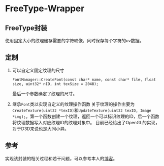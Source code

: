 # FreeType-Wrapper

## FreeType封装
使用固定大小的纹理储存需要的字符映像，同时保存每个字符的uv数据。

## 定制

1.  可以自定义固定纹理的尺寸
    
    ```
    FontManager::CreateFont(const char* name, const char* file, float size, uint32* nID, int texSize = 2048);
    ```
    最后一个参数确定了纹理的尺寸。
    
2.  继承`Font`类以实现自定义的纹理操作函数
    关于纹理的操作主要为`CreateTexture(uint32 *texID)`和`UpdateTexture(uint32 texID, Image *img);`。第一个函数创建一个纹理，返回一个可以标识纹理的ID，后一个函数将纹理数据写入对应纹理ID的纹理对象中。
    目前已经给出了OpenGL的实现，对于D3D来说也是大同小异。

## 参考
实现该封装的相关过程和若干问题，可以参考本人的[博客](http://blog.icodeten.com/game/dev/2015/01/31/opengl-text-drawing-note/ "freetype OpenGL")。
